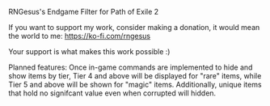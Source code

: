 RNGesus's Endgame Filter for Path of Exile 2

If you want to support my work, consider making a donation, it would mean the world to me: https://ko-fi.com/rngesus

Your support is what makes this work possible :)

Planned features: Once in-game commands are implemented to hide and show items by tier, Tier 4 and above will be displayed for "rare" items, while Tier 5 and above will be shown for "magic" items. Additionally, unique items that hold no signifcant value even when corrupted will hidden.



